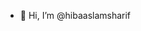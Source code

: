 - 👋 Hi, I’m @hibaaslamsharif

<!---
hibaaslamsharif/hibaaslamsharif is a ✨ special ✨ repository because its `README.md` (this file) appears on your GitHub profile.
You can click the Preview link to take a look at your changes.
--->
